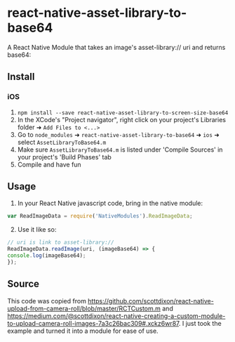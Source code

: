# react-native-asset-library-to-base64
A React Native Module that takes an image's asset-library:// uri and returns base64:

## Install

### iOS
1. `npm install --save react-native-asset-library-to-screen-size-base64`
2. In the XCode's "Project navigator", right click on your project's Libraries folder ➜ `Add Files to <...>`
3. Go to `node_modules` ➜ `react-native-asset-library-to-base64` ➜ `ios` ➜ select `AssetLibraryToBase64.m`
4. Make sure `AssetLibraryToBase64.m` is listed under 'Compile Sources' in your project's 'Build Phases' tab
5. Compile and have fun

## Usage
1. In your React Native javascript code, bring in the native module:

  ```javascript
var ReadImageData = require('NativeModules').ReadImageData;
  ```
2. Use it like so:

  ```javascript
// uri is link to asset-library://
ReadImageData.readImage(uri, (imageBase64) => {
  console.log(imageBase64);
});
  ```

## Source
This code was copied from https://github.com/scottdixon/react-native-upload-from-camera-roll/blob/master/RCTCustom.m and https://medium.com/@scottdixon/react-native-creating-a-custom-module-to-upload-camera-roll-images-7a3c26bac309#.xckz6wr87.  I just took the example and turned it into a module for ease of use.
